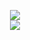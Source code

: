 <p align="center">
  <img src="https://github-readme-stats-git-patch-1-sklyvan.vercel.app/api?username=Sklyvan&show_icons=true&theme=react"/>
  <br>
  <img src="https://visitor-badge.glitch.me/badge?page_id=sklyvan.sklyvan">
</p>

